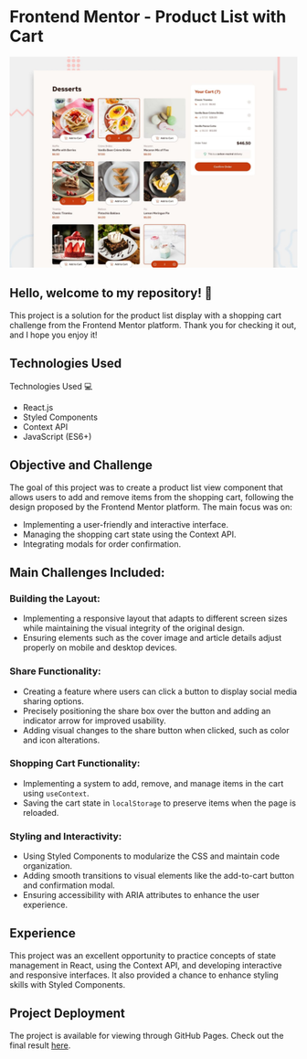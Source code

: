 # Frontend Mentor - Product List with Cart

![Design preview for product-list-with-cart-main](./public/design/preview.jpg)

## Hello, welcome to my repository! 👋

This project is a solution for the product list display with a shopping cart challenge from the Frontend Mentor platform. Thank you for checking it out, and I hope you enjoy it!

## Technologies Used

Technologies Used 💻

* React.js
* Styled Components
* Context API
* JavaScript (ES6+)

## Objective and Challenge

The goal of this project was to create a product list view component that allows users to add and remove items from the shopping cart, following the design proposed by the Frontend Mentor platform. The main focus was on:

* Implementing a user-friendly and interactive interface.
* Managing the shopping cart state using the Context API.
* Integrating modals for order confirmation.

## Main Challenges Included:

### Building the Layout:

* Implementing a responsive layout that adapts to different screen sizes while maintaining the visual integrity of the original design.
* Ensuring elements such as the cover image and article details adjust properly on mobile and desktop devices.

### Share Functionality:

* Creating a feature where users can click a button to display social media sharing options.
* Precisely positioning the share box over the button and adding an indicator arrow for improved usability.
* Adding visual changes to the share button when clicked, such as color and icon alterations.

### Shopping Cart Functionality:

* Implementing a system to add, remove, and manage items in the cart using `useContext`.
* Saving the cart state in `localStorage` to preserve items when the page is reloaded.

### Styling and Interactivity:

* Using Styled Components to modularize the CSS and maintain code organization.
* Adding smooth transitions to visual elements like the add-to-cart button and confirmation modal.
* Ensuring accessibility with ARIA attributes to enhance the user experience.

## Experience 

This project was an excellent opportunity to practice concepts of state management in React, using the Context API, and developing interactive and responsive interfaces. It also provided a chance to enhance styling skills with Styled Components.

## Project Deployment

The project is available for viewing through GitHub Pages. Check out the final result [here](https://product-list-with-cart-pied-six.vercel.app/).
